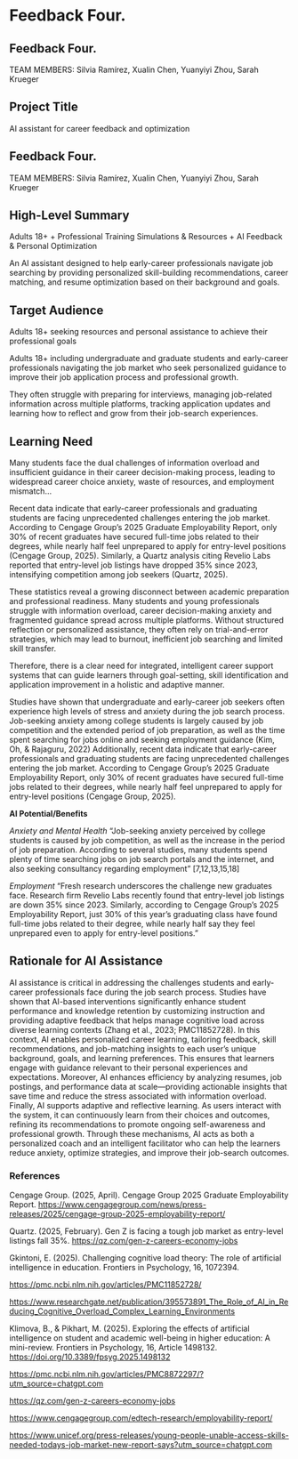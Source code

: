 # **Feedback Four**. 
## **Feedback Four**. 
TEAM MEMBERS: Silvia Ramírez, Xualin Chen, Yuanyiyi Zhou, Sarah Krueger


## Project Title
AI assistant for career feedback and optimization

## **Feedback Four**. 
TEAM MEMBERS: Silvia Ramírez, Xualin Chen, Yuanyiyi Zhou, Sarah Krueger

## High-Level Summary
Adults 18+ + Professional Training Simulations & Resources + AI Feedback & Personal Optimization

An AI assistant designed to help early-career professionals navigate job searching by providing personalized skill-building recommendations, career matching, and resume optimization based on their background and goals.

## Target Audience
Adults 18+ seeking resources and personal assistance to achieve their professional goals 

Adults 18+ including undergraduate and graduate students and early-career professionals navigating the job market who seek personalized guidance to improve their job application process and professional growth.

They often struggle with preparing for interviews, managing job-related information across multiple platforms, tracking application updates and learning how to reflect and grow from their job-search experiences.

## Learning Need
Many students face the dual challenges of information overload and insufficient guidance in their career decision-making process, leading to widespread career choice anxiety, waste of resources, and employment mismatch…

Recent data indicate that early-career professionals and graduating students are facing unprecedented challenges entering the job market. According to Cengage Group’s 2025 Graduate Employability Report, only 30% of recent graduates have secured full-time jobs related to their degrees, while nearly half feel unprepared to apply for entry-level positions (Cengage Group, 2025). Similarly, a Quartz analysis citing Revelio Labs reported that entry-level job listings have dropped 35% since 2023, intensifying competition among job seekers (Quartz, 2025).

These statistics reveal a growing disconnect between academic preparation and professional readiness. Many students and young professionals struggle with information overload, career decision-making anxiety and fragmented guidance spread across multiple platforms. Without structured reflection or personalized assistance, they often rely on trial-and-error strategies, which may lead to burnout, inefficient job searching and limited skill transfer.

Therefore, there is a clear need for integrated, intelligent career support systems that can guide learners through goal-setting, skill identification and application improvement in a holistic and adaptive manner.

Studies have shown that undergraduate and early-career job seekers often experience high levels of stress and anxiety during the job search process. Job-seeking anxiety among college students is largely caused by job competition and the extended period of job preparation, as well as the time spent searching for jobs online and seeking employment guidance (Kim, Oh, & Rajaguru, 2022) Additionally, recent data indicate that early-career professionals and graduating students are facing unprecedented challenges entering the job market. According to Cengage Group’s 2025 Graduate Employability Report, only 30% of recent graduates have secured full-time jobs related to their degrees, while nearly half feel unprepared to apply for entry-level positions (Cengage Group, 2025). 

**AI Potential/Benefits**

_Anxiety and Mental Health_
“Job-seeking anxiety perceived by college students is caused by job competition, as well as the increase in the period of job preparation. According to several studies, many students spend plenty of time searching jobs on job search portals and the internet, and also seeking consultancy regarding employment” [7,12,13,15,18] 

_Employment_
“Fresh research underscores the challenge new graduates face. Research firm Revelio Labs recently found that entry-level job listings are down 35% since 2023. Similarly, according to Cengage Group’s 2025 Employability Report, just 30% of this year’s graduating class have found full-time jobs related to their degree, while nearly half say they feel unprepared even to apply for entry-level positions.”

## Rationale for AI Assistance
AI assistance is critical in addressing the challenges students and early-career professionals face during the job search process. Studies have shown that AI-based interventions significantly enhance student performance and knowledge retention by customizing instruction and providing adaptive feedback that helps manage cognitive load across diverse learning contexts (Zhang et al., 2023; PMC11852728).
In this context, AI enables personalized career learning, tailoring feedback, skill recommendations, and job-matching insights to each user’s unique background, goals, and learning preferences. This ensures that learners engage with guidance relevant to their personal experiences and expectations. Moreover, AI enhances efficiency by analyzing resumes, job postings, and performance data at scale—providing actionable insights that save time and reduce the stress associated with information overload.
Finally, AI supports adaptive and reflective learning. As users interact with the system, it can continuously learn from their choices and outcomes, refining its recommendations to promote ongoing self-awareness and professional growth. Through these mechanisms, AI acts as both a personalized coach and an intelligent facilitator who can help the learners reduce anxiety, optimize strategies, and improve their job-search outcomes.

### References
Cengage Group. (2025, April). Cengage Group 2025 Graduate Employability Report. https://www.cengagegroup.com/news/press-releases/2025/cengage-group-2025-employability-report/

Quartz. (2025, February). Gen Z is facing a tough job market as entry-level listings fall 35%. https://qz.com/gen-z-careers-economy-jobs

Gkintoni, E. (2025). Challenging cognitive load theory: The role of artificial intelligence in education. Frontiers in Psychology, 16, 1072394. 

https://pmc.ncbi.nlm.nih.gov/articles/PMC11852728/

https://www.researchgate.net/publication/395573891_The_Role_of_AI_in_Reducing_Cognitive_Overload_Complex_Learning_Environments

Klimova, B., & Pikhart, M. (2025). Exploring the effects of artificial intelligence on student and academic well-being in higher education: A mini-review. Frontiers in Psychology, 16, Article 1498132. https://doi.org/10.3389/fpsyg.2025.1498132

https://pmc.ncbi.nlm.nih.gov/articles/PMC8872297/?utm_source=chatgpt.com	

https://qz.com/gen-z-careers-economy-jobs

https://www.cengagegroup.com/edtech-research/employability-report/

https://www.unicef.org/press-releases/young-people-unable-access-skills-needed-todays-job-market-new-report-says?utm_source=chatgpt.com


